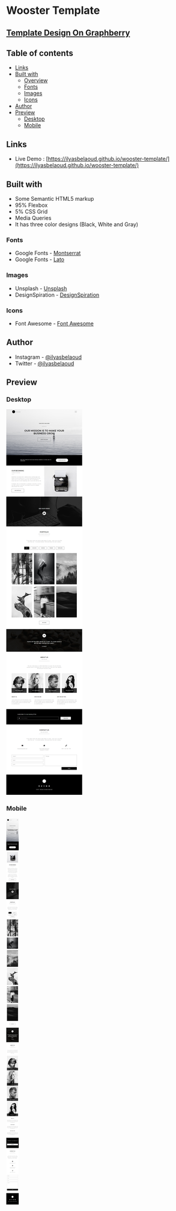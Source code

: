 # Wooster Template

## [Template Design On Graphberry](https://www.graphberry.com/item/wooster-vintage-single-page-psd-template)

## Table of contents

- [Links](#links)
- [Built with](#built-with)
  - [Overview](#overview)
  - [Fonts](#fonts)
  - [Images](#images)
  - [Icons](#icons)
- [Author](#author)
- [Preview](#preview)
  - [Desktop](#desktop)
  - [Mobile](#mobile)

## Links

- Live Demo : [https://ilyasbelaoud.github.io/wooster-template/](https://ilyasbelaoud.github.io/wooster-template/)

## Built with

- Some Semantic HTML5 markup
- 95% Flexbox
- 5% CSS Grid
- Media Queries
- It has three color designs (Black, White and Gray)

### Fonts

- Google Fonts - [Montserrat](https://fonts.google.com/specimen/Montserrat)
- Google Fonts - [Lato](https://fonts.google.com/specimen/Lato)

### Images

- Unsplash - [Unsplash](https://unsplash.com/)
- DesignSpiration - [DesignSpiration](http://designspiration.net/)

### Icons

- Font Awesome - [Font Awesome](https://fontawesome.com/)

## Author

- Instagram - [@ilyasbelaoud](https://www.instagram.com/ilyasbelaoud)
- Twitter - [@ilyasbelaoud](https://www.twitter.com/ilyasbelaoud)

## Preview

### Desktop

![Desktop Preview](/desktop-preview.png)

### Mobile

![Mobile Preview](/mobile-preview.png)
